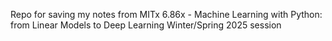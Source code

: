 Repo for saving my notes from MITx 6.86x - Machine Learning with Python: from Linear Models to Deep Learning
Winter/Spring 2025 session
